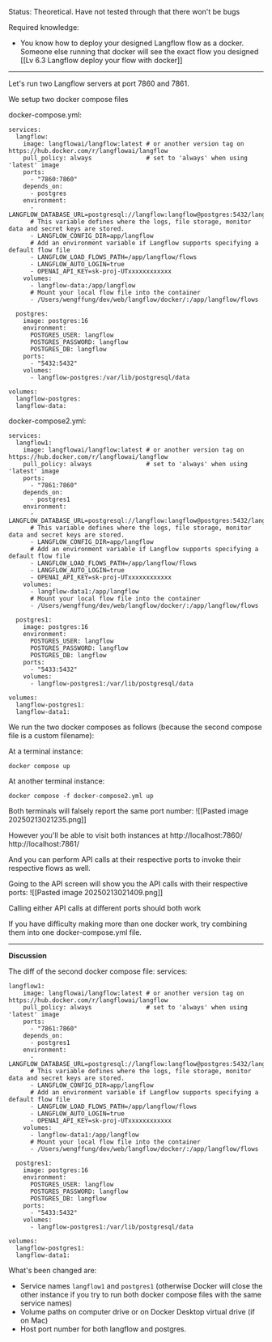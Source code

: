 Status: Theoretical. Have not tested through that there won't be bugs

Required knowledge: 
- You know how to deploy your designed Langflow flow as a docker. Someone else running that docker will see the exact flow you designed [[Lv 6.3 Langflow deploy your flow with docker]]

---

Let's run two Langflow servers at port 7860 and 7861.

We setup two docker compose files

docker-compose.yml:
```
services:
  langflow:
    image: langflowai/langflow:latest # or another version tag on https://hub.docker.com/r/langflowai/langflow
    pull_policy: always               # set to 'always' when using 'latest' image
    ports:
      - "7860:7860"
    depends_on:
      - postgres
    environment:
      - LANGFLOW_DATABASE_URL=postgresql://langflow:langflow@postgres:5432/langflow
      # This variable defines where the logs, file storage, monitor data and secret keys are stored.
      - LANGFLOW_CONFIG_DIR=app/langflow
      # Add an environment variable if Langflow supports specifying a default flow file      
      - LANGFLOW_LOAD_FLOWS_PATH=/app/langflow/flows
      - LANGFLOW_AUTO_LOGIN=true
      - OPENAI_API_KEY=sk-proj-UTxxxxxxxxxxxx
    volumes:
      - langflow-data:/app/langflow
      # Mount your local flow file into the container
      - /Users/wengffung/dev/web/langflow/docker/:/app/langflow/flows

  postgres:
    image: postgres:16
    environment:
      POSTGRES_USER: langflow
      POSTGRES_PASSWORD: langflow
      POSTGRES_DB: langflow
    ports:
      - "5432:5432"
    volumes:
      - langflow-postgres:/var/lib/postgresql/data

volumes:
  langflow-postgres:
  langflow-data:

```


docker-compose2.yml:
```
services:
  langflow1:
    image: langflowai/langflow:latest # or another version tag on https://hub.docker.com/r/langflowai/langflow
    pull_policy: always               # set to 'always' when using 'latest' image
    ports:
      - "7861:7860"
    depends_on:
      - postgres1
    environment:
      - LANGFLOW_DATABASE_URL=postgresql://langflow:langflow@postgres:5432/langflow
      # This variable defines where the logs, file storage, monitor data and secret keys are stored.
      - LANGFLOW_CONFIG_DIR=app/langflow
      # Add an environment variable if Langflow supports specifying a default flow file      
      - LANGFLOW_LOAD_FLOWS_PATH=/app/langflow/flows
      - LANGFLOW_AUTO_LOGIN=true
      - OPENAI_API_KEY=sk-proj-UTxxxxxxxxxxxx
    volumes:
      - langflow-data1:/app/langflow
      # Mount your local flow file into the container
      - /Users/wengffung/dev/web/langflow/docker/:/app/langflow/flows

  postgres1:
    image: postgres:16
    environment:
      POSTGRES_USER: langflow
      POSTGRES_PASSWORD: langflow
      POSTGRES_DB: langflow
    ports:
      - "5433:5432"
    volumes:
      - langflow-postgres1:/var/lib/postgresql/data

volumes:
  langflow-postgres1:
  langflow-data1:

```

We run the two docker composes as follows (because the second compose file is a custom filename):

At a terminal instance:
```
docker compose up
```

At another terminal instance:
```
docker compose -f docker-compose2.yml up
```

Both terminals will falsely report the same port number:
![[Pasted image 20250213021235.png]]


However you'll be able to visit both instances at
http://localhost:7860/
http://localhost:7861/


And you can perform API calls at their respective ports to invoke their respective flows as well.

Going to the API screen will show you the API calls with their respective ports:
![[Pasted image 20250213021409.png]]

Calling either API calls at different ports should both work

If you have difficulty making more than one docker work, try combining them into one docker-compose.yml file.

---

**Discussion**

The diff of the second docker compose file:
services:
```
langflow1:
	image: langflowai/langflow:latest # or another version tag on https://hub.docker.com/r/langflowai/langflow
    pull_policy: always               # set to 'always' when using 'latest' image
    ports:
      - "7861:7860"
    depends_on:
      - postgres1
    environment:
      - LANGFLOW_DATABASE_URL=postgresql://langflow:langflow@postgres:5432/langflow
      # This variable defines where the logs, file storage, monitor data and secret keys are stored.
      - LANGFLOW_CONFIG_DIR=app/langflow
      # Add an environment variable if Langflow supports specifying a default flow file      
      - LANGFLOW_LOAD_FLOWS_PATH=/app/langflow/flows
      - LANGFLOW_AUTO_LOGIN=true
      - OPENAI_API_KEY=sk-proj-UTxxxxxxxxxxxx
    volumes:
      - langflow-data1:/app/langflow
      # Mount your local flow file into the container
      - /Users/wengffung/dev/web/langflow/docker/:/app/langflow/flows

  postgres1:
    image: postgres:16
    environment:
      POSTGRES_USER: langflow
      POSTGRES_PASSWORD: langflow
      POSTGRES_DB: langflow
    ports:
      - "5433:5432"
    volumes:
      - langflow-postgres1:/var/lib/postgresql/data

volumes:
  langflow-postgres1:
  langflow-data1:
```


What's been changed are:
- Service names `langflow1` and `postgres1` (otherwise Docker will close the other instance if you try to run both docker compose files with the same service names)
- Volume paths on computer drive or on Docker Desktop virtual drive (if on Mac)
- Host port number for both langflow and postgres.